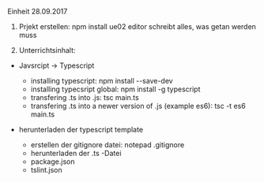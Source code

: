 Einheit 28.09.2017

1. Prjekt erstellen: 
  npm install ue02
  editor schreibt alles, was getan werden muss 
  
2. Unterrichtsinhalt:
  
- Javsrcipt -> Typescript
    - installing typescript: npm install --save-dev 
    - installing typecsript global: npm install -g typescript
    - transfering .ts into .js: tsc main.ts
    - transfering .ts into a newer version of .js (example es6): tsc -t es6  main.ts

- herunterladen der typescript template
  - erstellen der gitignore datei: notepad .gitignore
  - herunterladen der .ts -Datei 
  - package.json
  - tslint.json
  
  
